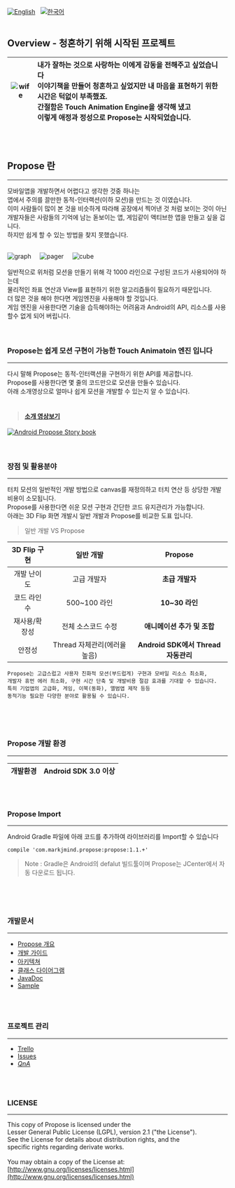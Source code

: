 [![English](https://img.shields.io/badge/-English-blue.svg?style=flat)](https://github.com/muabe/Propose/blob/master/README_EN.md) &nbsp;  [![한국어](https://img.shields.io/badge/-%ED%95%9C%EA%B5%AD%EC%96%B4-red.svg?style=flat)](https://github.com/muabe/Propose/blob/master/README.md)
<br><br>

## Overview - 청혼하기 위해 시작된 프로젝트
![wife](https://github.com/muabe/Propose/blob/master/images/wife.jpg) | 내가 잘하는 것으로 사랑하는 이에게 감동을 전해주고 싶었습니다<br> 이야기책을 만들어 청혼하고 싶었지만 내 마음을 표현하기 위한 시간은 턱없이 부족했죠.<br> 간절함은 Touch Animation Engine을 생각해 냈고<br>이렇게 애정과 정성으로 Propose는 시작되었습니다.
--- | :---



<br>
<br>

## Propose 란
---

모바일앱을 개발하면서 어렵다고 생각한 것중 하나는<br>
앱에서 주의를 끌만한 동적-인터랙션(이하 모션)을 만드는 것 이였습니다.<br>
이미 사람들이 많이 본 것을 비슷하게 따라해 공장에서 찍어낸 것 처럼 보이는 것이 아닌<br>
개발자들은 사람들의 기억에 남는 돋보이는 앱, 게임같이 액티브한 앱을 만들고 싶을 겁니다.<br>
하지만 쉽게 할 수 있는 방법을 찾지 못했습니다.<br><br>

![graph](https://github.com/muabe/Propose/blob/master/images/graph2.gif)&nbsp;&nbsp;&nbsp;&nbsp;&nbsp;![pager](https://github.com/muabe/Propose/blob/master/images/pager2.gif)&nbsp;&nbsp;&nbsp;&nbsp;&nbsp;![cube](https://github.com/muabe/Propose/blob/master/images/cube2.gif)
<br><br>
일반적으로 위처럼 모션을 만들기 위해 각 1000 라인으로 구성된 코드가 사용되어야 하는데<br> 
물리적인 좌표 연산과 View를 표현하기 위한 알고리즘들이 필요하기 때문입니다.<br>
더 많은 것을 해야 한다면 게임엔진을 사용해야 할 것입니다.<br>
게임 엔진을 사용한다면 기술을 습득해야하는 어려움과 Android의 API, 리소스를 사용할수 없게 되어 버립니다.<br>
<br>
<br>
### Propose는 쉽게 모션 구현이 가능한 Touch Animatoin 엔진 입니다
---
다시 말해 Propose는 동적-인터랙션을 구현하기 위한 API를 제공합니다.<br>
Propose를 사용한다면 몇 줄의 코드만으로 모션을 만들수 있습니다.<br>
아래 소개영상으로 얼마나 쉽게 모션을 개발할 수 있는지 알 수 있습니다.<br><br>

> #### [소개 영상보기](https://youtu.be/v0gIuIK3Ww4) <br>
[![Android Propose Story book](https://github.com/muabe/Minor-League/blob/master/images/propose/book%20flip.png)](https://youtu.be/v0gIuIK3Ww4)
<br>
<br>
<br>

### 장점 및 활용분야
---
터치 모션의 일반적인 개발 방법으로 canvas를 재정의하고 터치 연산 등 상당한 개발 비용이 소모됩니다.<br>
Propose를 사용한다면 쉬운 모션 구현과 간단한 코드 유지관리가 가능합니다.<br>
아래는 3D Flip 화면 개발시 일반 개발과 Propose를 비교한 도표 입니다.<br>

> 일반 개발 VS Propose

3D Flip 구현 | 일반 개발 | Propose
:---: | :---: | :---:
개발 난이도 | 고급 개발자 | **초급 개발자**
코드 라인수 | 500~100 라인 | **10~30 라인**
재사용/확장성 | 전체 소스코드 수정 | **애니메이션 추가 및 조합**
안정성 | Thread 자체관리(에러율 높음) | **Android SDK에서 Thread 자동관리**

``` 
Propose는 고급스럽고 사용자 친화적 모션(부드럽게) 구현과 모바일 리소스 최소화, 
개발자 휴먼 에러 최소화, 구현 시간 단축 및 개발비용 절감 효과를 기대할 수 있습니다.
특히 기업앱의 고급화, 게임, 이북(동화), 앨범앱 제작 등등 
동적기능 필요한 다양한 분야로 활용될 수 있습니다. 
```

<br>
<br>
<br>

### Propose 개발 환경
---

개발환경 | Android SDK 3.0 이상
--- | --- 
<br>
<br>

### Propose Import
---

Android Gradle 파일에 아래 코드를 추가하여 라이브러리를 Import할 수 있습니다<br>
```
compile 'com.markjmind.propose:propose:1.1.+'
```
> Note : Gradle은 Android의 defalut 빌드툴이며 Propose는 JCenter에서 자동 다운로드 됩니다.

<br>
<br>
<br>

### 개발문서
---
- [Propose 개요](https://github.com/muabe/Propose/wiki/1.-Propose-%EA%B0%9C%EC%9A%94)
- [개발 가이드](https://github.com/muabe/Propose/wiki/2.-%EC%8B%9C%EC%9E%91%ED%95%98%EA%B8%B0)
- [아키텍쳐](https://github.com/muabe/Propose/wiki/architecture)
- [클래스 다이어그램](https://github.com/muabe/Propose/wiki/Class-Diagram)
- [JavaDoc](http://muabe.github.io/Propose/)
- [Sample](https://github.com/muabe/Propose/wiki/Samples)
<br>
<br>

### 프로젝트 관리
---
 - [Trello](https://trello.com/b/pYiqclvp/propose)
 - [Issues](https://github.com/muabe/Propose/issues)
 - [ _QnA_ ](https://github.com/muabe/Propose/issues/new)
 
<br>
<br>

### LICENSE
---
This copy of Propose is licensed under the<br>
Lesser General Public License (LGPL), version 2.1 ("the License").<br>
See the License for details about distribution rights, and the<br>
specific rights regarding derivate works.<br>
<br>
You may obtain a copy of the License at:<br>
[http://www.gnu.org/licenses/licenses.html](http://www.gnu.org/licenses/licenses.html)
<br>
<br>


 
  
